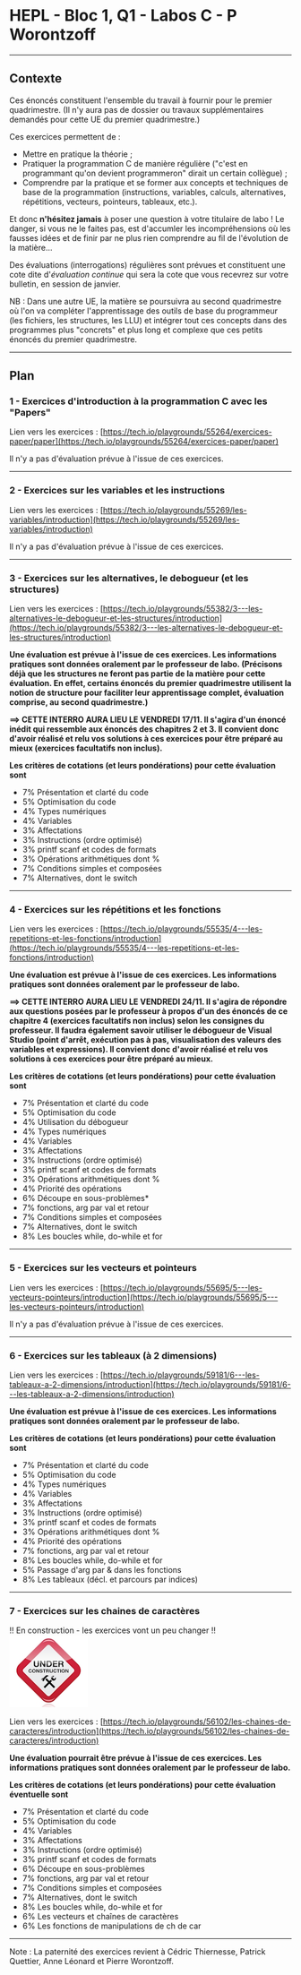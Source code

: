 # HEPL - Bloc 1, Q1 - Labos C - P Worontzoff

<hr />

## Contexte

Ces énoncés constituent l'ensemble du travail à fournir pour le premier quadrimestre. (Il n'y aura pas de dossier ou travaux supplémentaires demandés pour cette UE du premier quadrimestre.)

Ces exercices permettent de :
* Mettre en pratique la théorie&nbsp;;
* Pratiquer la programmation C de manière régulière ("c'est en programmant qu'on devient programmeron" dirait un certain collègue)&nbsp;;
* Comprendre par la pratique et se former aux concepts et techniques de base de la programmation (instructions, variables, calculs, alternatives, répétitions, vecteurs, pointeurs, tableaux, etc.).

Et donc **n'hésitez jamais** à poser une question à votre titulaire de labo&nbsp;! Le danger, si vous ne le faites pas, est d'accumler les incompréhensions où les fausses idées et de finir par ne plus rien comprendre au fil de l'évolution de la matière...

Des évaluations (interrogations) régulières sont prévues et constituent une cote dite d'*évaluation continue* qui sera la cote que vous recevrez sur votre bulletin, en session de janvier.

NB : Dans une autre UE, la matière se poursuivra au second quadrimestre où l'on va compléter l'apprentissage des outils de base du programmeur (les fichiers, les structures, les LLU) et intégrer tout ces concepts dans des programmes plus "concrets" et plus long et complexe que ces petits énoncés du premier quadrimestre.

<hr />

## Plan

### 1 - Exercices d'introduction à la programmation C avec les "Papers"

Lien vers les exercices : [https://tech.io/playgrounds/55264/exercices-paper/paper](https://tech.io/playgrounds/55264/exercices-paper/paper)

Il n'y a pas d'évaluation prévue à l'issue de ces exercices.

<hr />

### 2 - Exercices sur les variables et les instructions

Lien vers les exercices : [https://tech.io/playgrounds/55269/les-variables/introduction](https://tech.io/playgrounds/55269/les-variables/introduction)

Il n'y a pas d'évaluation prévue à l'issue de ces exercices.

<hr />

### 3 - Exercices sur les alternatives, le debogueur (et les structures)

Lien vers les exercices : [https://tech.io/playgrounds/55382/3---les-alternatives-le-debogueur-et-les-structures/introduction](https://tech.io/playgrounds/55382/3---les-alternatives-le-debogueur-et-les-structures/introduction)

**Une évaluation est prévue à l'issue de ces exercices. Les informations pratiques sont données oralement par le professeur de labo. (Précisons déjà que les structures ne feront pas partie de la matière pour cette évaluation. En effet, certains énoncés du premier quadrimestre utilisent la notion de structure pour faciliter leur apprentissage complet, évaluation comprise, au second quadrimestre.)**

**==> CETTE INTERRO AURA LIEU LE VENDREDI 17/11. Il s'agira d'un énoncé inédit qui ressemble aux énoncés des chapitres 2 et 3. Il convient donc d'avoir réalisé et relu vos solutions à ces exercices pour être préparé au mieux (exercices facultatifs non inclus).**

**Les critères de cotations (et leurs pondérations) pour cette évaluation sont**

* 7%	Présentation et clarté du code
* 5%	Optimisation du code
* 4%	Types numériques
* 4%	Variables
* 3%	Affectations
* 3%	Instructions (ordre optimisé)
* 3%	printf scanf et codes de formats
* 3%	Opérations arithmétiques dont %
* 7%	Conditions simples et composées
* 7%	Alternatives, dont le switch

<hr />

### 4 - Exercices sur les répétitions et les fonctions

Lien vers les exercices : [https://tech.io/playgrounds/55535/4---les-repetitions-et-les-fonctions/introduction](https://tech.io/playgrounds/55535/4---les-repetitions-et-les-fonctions/introduction)

**Une évaluation est prévue à l'issue de ces exercices. Les informations pratiques sont données oralement par le professeur de labo.**

**==> CETTE INTERRO AURA LIEU LE VENDREDI 24/11. Il s'agira de répondre aux questions posées par le professeur à propos d'un des énoncés de ce chapitre 4 (exercices facultatifs non inclus) selon les consignes du professeur. Il faudra également savoir utiliser le débogueur de Visual Studio (point d'arrêt, exécution pas à pas, visualisation des valeurs des variables et expressions). Il convient donc d'avoir réalisé et relu vos solutions à ces exercices pour être préparé au mieux.**

**Les critères de cotations (et leurs pondérations) pour cette évaluation sont**

* 7%	Présentation et clarté du code
* 5%	Optimisation du code
* 4%	Utilisation du débogueur
* 4%	Types numériques
* 4%	Variables
* 3%	Affectations
* 3%	Instructions (ordre optimisé)
* 3%	printf scanf et codes de formats
* 3%	Opérations arithmétiques dont %
* 4%	Priorité des opérations
* 6%	Découpe en sous-problèmes* 
* 7%	fonctions, arg par val et retour
* 7%	Conditions simples et composées
* 7%	Alternatives, dont le switch
* 8%	Les boucles while, do-while et for

<hr />

### 5 - Exercices sur les vecteurs et pointeurs

Lien vers les exercices : [https://tech.io/playgrounds/55695/5---les-vecteurs-pointeurs/introduction](https://tech.io/playgrounds/55695/5---les-vecteurs-pointeurs/introduction)

Il n'y a pas d'évaluation prévue à l'issue de ces exercices.

<hr />

### 6 - Exercices sur les tableaux (à 2 dimensions)

Lien vers les exercices : [https://tech.io/playgrounds/59181/6---les-tableaux-a-2-dimensions/introduction](https://tech.io/playgrounds/59181/6---les-tableaux-a-2-dimensions/introduction)

**Une évaluation est prévue à l'issue de ces exercices. Les informations pratiques sont données oralement par le professeur de labo.**

**Les critères de cotations (et leurs pondérations) pour cette évaluation sont**

* 7%	Présentation et clarté du code
* 5%	Optimisation du code
* 4%	Types numériques
* 4%	Variables
* 3%	Affectations
* 3%	Instructions (ordre optimisé)
* 3%	printf scanf et codes de formats
* 3%	Opérations arithmétiques dont %
* 4%	Priorité des opérations
* 7%	fonctions, arg par val et retour
* 8%	Les boucles while, do-while et for
* 5%	Passage d'arg par & dans les fonctions
* 8%	Les tableaux (décl. et parcours par indices)

<hr />

### 7 - Exercices sur les chaines de caractères

!! En construction - les exercices vont un peu changer !! ![En construction - les exercices vont un peu changer !!](en_constr.jpg)

Lien vers les exercices : [https://tech.io/playgrounds/56102/les-chaines-de-caracteres/introduction](https://tech.io/playgrounds/56102/les-chaines-de-caracteres/introduction)

**Une évaluation pourrait être prévue à l'issue de ces exercices. Les informations pratiques sont données oralement par le professeur de labo.**

**Les critères de cotations (et leurs pondérations) pour cette évaluation éventuelle sont**

* 7%	Présentation et clarté du code
* 5%	Optimisation du code
* 4%	Variables
* 3%	Affectations
* 3%	Instructions (ordre optimisé)
* 3%	printf scanf et codes de formats
* 6%	Découpe en sous-problèmes
* 7%	fonctions, arg par val et retour
* 7%	Conditions simples et composées
* 7%	Alternatives, dont le switch
* 8%	Les boucles while, do-while et for
* 6%	Les vecteurs et chaînes de caractères
* 6%	Les fonctions de manipulations de ch de car

<hr />

Note : La paternité des exercices revient à Cédric Thiernesse, Patrick Quettier, Anne Léonard et Pierre Worontzoff.